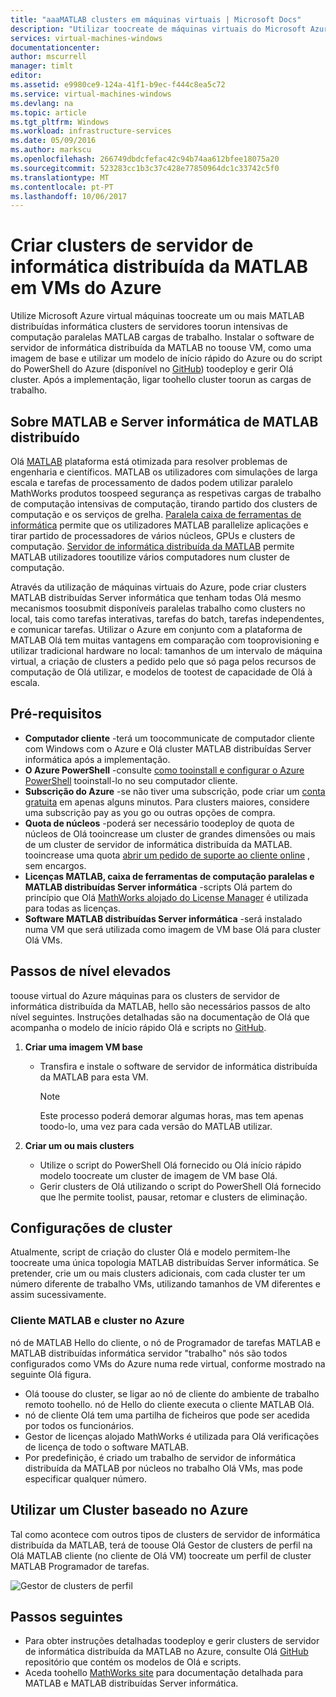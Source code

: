 ```yaml
---
title: "aaaMATLAB clusters em máquinas virtuais | Microsoft Docs"
description: "Utilizar toocreate de máquinas virtuais do Microsoft Azure MATLAB distribuídas Server informática clusters toorun intensivas de computação paralelas MATLAB cargas de trabalho"
services: virtual-machines-windows
documentationcenter: 
author: mscurrell
manager: timlt
editor: 
ms.assetid: e9980ce9-124a-41f1-b9ec-f444c8ea5c72
ms.service: virtual-machines-windows
ms.devlang: na
ms.topic: article
ms.tgt_pltfrm: Windows
ms.workload: infrastructure-services
ms.date: 05/09/2016
ms.author: markscu
ms.openlocfilehash: 266749dbdcfefac42c94b74aa612bfee18075a20
ms.sourcegitcommit: 523283cc1b3c37c428e77850964dc1c33742c5f0
ms.translationtype: MT
ms.contentlocale: pt-PT
ms.lasthandoff: 10/06/2017
---
```

# <a name="create-matlab-distributed-computing-server-clusters-on-azure-vms"></a>Criar clusters de servidor de informática distribuída da MATLAB em VMs do Azure
Utilize Microsoft Azure virtual máquinas toocreate um ou mais MATLAB distribuídas informática clusters de servidores toorun intensivas de computação paralelas MATLAB cargas de trabalho. Instalar o software de servidor de informática distribuída da MATLAB no toouse VM, como uma imagem de base e utilizar um modelo de início rápido do Azure ou do script do PowerShell do Azure (disponível no [GitHub](https://github.com/Azure/azure-quickstart-templates/tree/master/matlab-cluster)) toodeploy e gerir Olá cluster. Após a implementação, ligar toohello cluster toorun as cargas de trabalho.

## <a name="about-matlab-and-matlab-distributed-computing-server"></a>Sobre MATLAB e Server informática de MATLAB distribuído
Olá [MATLAB](http://www.mathworks.com/products/matlab/) plataforma está otimizada para resolver problemas de engenharia e científicos. MATLAB os utilizadores com simulações de larga escala e tarefas de processamento de dados podem utilizar paralelo MathWorks produtos toospeed segurança as respetivas cargas de trabalho de computação intensivas de computação, tirando partido dos clusters de computação e os serviços de grelha. [Paralela caixa de ferramentas de informática](http://www.mathworks.com/products/parallel-computing/) permite que os utilizadores MATLAB parallelize aplicações e tirar partido de processadores de vários núcleos, GPUs e clusters de computação. [Servidor de informática distribuída da MATLAB](http://www.mathworks.com/products/distriben/) permite MATLAB utilizadores tooutilize vários computadores num cluster de computação.

Através da utilização de máquinas virtuais do Azure, pode criar clusters MATLAB distribuídas Server informática que tenham todas Olá mesmo mecanismos toosubmit disponíveis paralelas trabalho como clusters no local, tais como tarefas interativas, tarefas do batch, tarefas independentes, e comunicar tarefas. Utilizar o Azure em conjunto com a plataforma de MATLAB Olá tem muitas vantagens em comparação com tooprovisioning e utilizar tradicional hardware no local: tamanhos de um intervalo de máquina virtual, a criação de clusters a pedido pelo que só paga pelos recursos de computação de Olá utilizar, e modelos de tootest de capacidade de Olá à escala.  

## <a name="prerequisites"></a>Pré-requisitos
* **Computador cliente** -terá um toocommunicate de computador cliente com Windows com o Azure e Olá cluster MATLAB distribuídas Server informática após a implementação.
* **O Azure PowerShell** -consulte [como tooinstall e configurar o Azure PowerShell](/powershell/azure/overview) tooinstall-lo no seu computador cliente.
* **Subscrição do Azure** -se não tiver uma subscrição, pode criar um [conta gratuita](https://azure.microsoft.com/free/) em apenas alguns minutos. Para clusters maiores, considere uma subscrição pay as you go ou outras opções de compra.
* **Quota de núcleos** -poderá ser necessário toodeploy de quota de núcleos de Olá tooincrease um cluster de grandes dimensões ou mais de um cluster de servidor de informática distribuída da MATLAB. tooincrease uma quota [abrir um pedido de suporte ao cliente online](https://azure.microsoft.com/blog/2014/06/04/azure-limits-quotas-increase-requests/) , sem encargos.
* **Licenças MATLAB, caixa de ferramentas de computação paralelas e MATLAB distribuídas Server informática** -scripts Olá partem do princípio que Olá [MathWorks alojado do License Manager](http://www.mathworks.com/products/parallel-computing/mathworks-hosted-license-manager/) é utilizada para todas as licenças.  
* **Software MATLAB distribuídas Server informática** -será instalado numa VM que será utilizada como imagem de VM base Olá para cluster Olá VMs.

## <a name="high-level-steps"></a>Passos de nível elevados
toouse virtual do Azure máquinas para os clusters de servidor de informática distribuída da MATLAB, hello são necessários passos de alto nível seguintes. Instruções detalhadas são na documentação de Olá que acompanha o modelo de início rápido Olá e scripts no [GitHub](https://github.com/Azure/azure-quickstart-templates/tree/master/matlab-cluster).

1. **Criar uma imagem VM base**  

   * Transfira e instale o software de servidor de informática distribuída da MATLAB para esta VM.

     > [!NOTE]
     > Este processo poderá demorar algumas horas, mas tem apenas toodo-lo, uma vez para cada versão do MATLAB utilizar.   
     >
     >
2. **Criar um ou mais clusters**  

   * Utilize o script do PowerShell Olá fornecido ou Olá início rápido modelo toocreate um cluster de imagem de VM base Olá.   
   * Gerir clusters de Olá utilizando o script do PowerShell Olá fornecido que lhe permite toolist, pausar, retomar e clusters de eliminação.

## <a name="cluster-configurations"></a>Configurações de cluster
Atualmente, script de criação do cluster Olá e modelo permitem-lhe toocreate uma única topologia MATLAB distribuídas Server informática. Se pretender, crie um ou mais clusters adicionais, com cada cluster ter um número diferente de trabalho VMs, utilizando tamanhos de VM diferentes e assim sucessivamente.

### <a name="matlab-client-and-cluster-in-azure"></a>Cliente MATLAB e cluster no Azure
nó de MATLAB Hello do cliente, o nó de Programador de tarefas MATLAB e MATLAB distribuídas informática servidor "trabalho" nós são todos configurados como VMs do Azure numa rede virtual, conforme mostrado na seguinte Olá figura.


* Olá toouse do cluster, se ligar ao nó de cliente do ambiente de trabalho remoto toohello. nó de Hello do cliente executa o cliente MATLAB Olá.
* nó de cliente Olá tem uma partilha de ficheiros que pode ser acedida por todos os funcionários.
* Gestor de licenças alojado MathWorks é utilizada para Olá verificações de licença de todo o software MATLAB.
* Por predefinição, é criado um trabalho de servidor de informática distribuída da MATLAB por núcleos no trabalho Olá VMs, mas pode especificar qualquer número.

## <a name="use-an-azure-based-cluster"></a>Utilizar um Cluster baseado no Azure
Tal como acontece com outros tipos de clusters de servidor de informática distribuída da MATLAB, terá de toouse Olá Gestor de clusters de perfil na Olá MATLAB cliente (no cliente de Olá VM) toocreate um perfil de cluster MATLAB Programador de tarefas.

![Gestor de clusters de perfil](./media/matlab-mdcs-cluster/cluster_profile_manager.png)

## <a name="next-steps"></a>Passos seguintes
* Para obter instruções detalhadas toodeploy e gerir clusters de servidor de informática distribuída da MATLAB no Azure, consulte Olá [GitHub](https://github.com/Azure/azure-quickstart-templates/tree/master/matlab-cluster) repositório que contém os modelos de Olá e scripts.
* Aceda toohello [MathWorks site](http://www.mathworks.com/) para documentação detalhada para MATLAB e MATLAB distribuídas Server informática.
